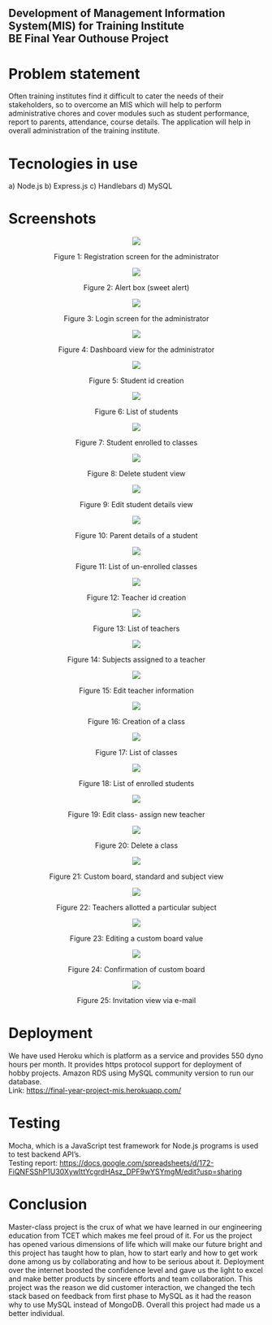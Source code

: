 ## Development of Management Information System(MIS) for Training Institute <br> BE Final Year Outhouse Project

# Problem statement
Often training institutes find it difficult to cater the needs of their stakeholders, so to overcome an MIS which will help to perform administrative chores and cover modules such as student performance, report to parents, attendance, course details. The application will help in overall administration of the training institute.

# Tecnologies in use
a) Node.js
b) Express.js
c) Handlebars
d) MySQL 

# Screenshots
<p align="center"><img src="https://user-images.githubusercontent.com/65806215/178144696-123b6a84-5ac6-46c6-8022-03953abc5360.png"></p>
<p align="center">Figure 1: Registration screen for the administrator</p>
 
<p align="center"><img src="https://user-images.githubusercontent.com/65806215/178145020-5e03a88d-8b61-41a3-93fa-c5d43cb65535.png"></p>
<p align="center">Figure 2: Alert box (sweet alert)</p>

<p align="center"><img src="https://user-images.githubusercontent.com/65806215/178145042-bd2addeb-006b-4021-a287-76f24e700414.png"></p>
<p align="center">Figure 3: Login screen for the administrator</p>

<p align="center"><img src="https://user-images.githubusercontent.com/65806215/178145442-355aff90-4c60-4533-b666-e25647551c14.png"></p>
<p align="center">Figure 4: Dashboard view for the administrator</p>

<p align="center"><img src="https://user-images.githubusercontent.com/65806215/178145543-fb5268ed-8248-47a9-a670-348403ac90ee.png"></p>
<p align="center">Figure 5: Student id creation</p>

<p align="center"><img src="https://user-images.githubusercontent.com/65806215/178145617-d6d9e470-0233-4d9c-a801-72263f958d92.png"></p>
<p align="center">Figure 6: List of students</p>

<p align="center"><img src="https://user-images.githubusercontent.com/65806215/178145648-a6e21371-87f5-479d-a850-c7cae8d74526.png"></p>
<p align="center">Figure 7: Student enrolled to classes</p>

<p align="center"><img src="https://user-images.githubusercontent.com/65806215/178145685-d2dbf075-9d20-4abf-8c6a-cb037d6058ad.png"></p>
<p align="center">Figure 8: Delete student view</p>

<p align="center"><img src="https://user-images.githubusercontent.com/65806215/178145704-2f3769e1-6d1d-466b-97e4-dffc18867d50.png"></p>
<p align="center">Figure 9: Edit student details view</p>

<p align="center"><img src="https://user-images.githubusercontent.com/65806215/178145779-4b3f1107-607f-4ba7-bf8e-d02723b68a0e.png"></p>
<p align="center">Figure 10: Parent details of a student</p>

<p align="center"><img src="https://user-images.githubusercontent.com/65806215/178145812-6690ea9d-582c-4f3b-a3d7-7c30dd9469ef.png"></p>
<p align="center">Figure 11: List of un-enrolled classes</p>

<p align="center"><img src="https://user-images.githubusercontent.com/65806215/178145836-8c18b762-d06a-4a0e-a4d5-24a5f2e25a7c.png"></p>
<p align="center">Figure 12: Teacher id creation</p>

<p align="center"><img src="https://user-images.githubusercontent.com/65806215/178145854-049a1289-cd3a-42d7-89c7-48173c04a8c9.png"></p>
<p align="center">Figure 13: List of teachers</p>

<p align="center"><img src="https://user-images.githubusercontent.com/65806215/178145872-b6002c07-7d19-48e5-950f-bfe76f98417f.png"></p>
<p align="center">Figure 14: Subjects assigned to a teacher</p>

<p align="center"><img src="https://user-images.githubusercontent.com/65806215/178145885-c2b4ff44-5888-4389-9113-172eb04699ce.png"></p>
<p align="center">Figure 15: Edit teacher information</p>

<p align="center"><img src="https://user-images.githubusercontent.com/65806215/178145963-fbda707b-a496-46e0-904a-96c3caa4ecbb.png"></p>
<p align="center">Figure 16: Creation of a class</p>

<p align="center"><img src="https://user-images.githubusercontent.com/65806215/178145979-05d3b804-1502-4346-8bf3-6c6f0b2d5ebf.png"></p>
<p align="center">Figure 17: List of classes</p>

<p align="center"><img src="https://user-images.githubusercontent.com/65806215/178145995-42b96aca-397f-4827-8296-fc7bc4282b67.png"></p>
<p align="center">Figure 18: List of enrolled students</p>

<p align="center"><img src="https://user-images.githubusercontent.com/65806215/178146016-6845bc96-8c3e-41aa-92ce-362e6302ae6a.png"></p>
<p align="center">Figure 19: Edit class- assign new teacher</p>

<p align="center"><img src="https://user-images.githubusercontent.com/65806215/178146028-a870c184-5a33-4c93-b65f-7353796a6095.png"></p>
<p align="center">Figure 20: Delete a class</p>

<p align="center"><img src="https://user-images.githubusercontent.com/65806215/178146035-84761aeb-d103-42bc-9a0f-debcad7c88cf.png"></p>
<p align="center">Figure 21: Custom board, standard and subject view</p>

<p align="center"><img src="https://user-images.githubusercontent.com/65806215/178146047-a776e0b7-2777-467c-bdb3-30a561283b40.png"></p>
<p align="center">Figure 22: Teachers allotted a particular subject</p>

<p align="center"><img src="https://user-images.githubusercontent.com/65806215/178146071-114813ff-19d4-49c3-80d9-13d8d2643419.png"></p>
<p align="center">Figure 23: Editing a custom board value</p>

<p align="center"><img src="https://user-images.githubusercontent.com/65806215/178146143-e09efabe-7c56-4356-b39f-243e2fd1c1e1.png"></p>
<p align="center">Figure 24: Confirmation of custom board</p>

<p align="center"><img src="https://user-images.githubusercontent.com/65806215/178146156-44233e2a-da21-4bf7-9f80-962571e5e8b9.png"></p>
<p align="center">Figure 25: Invitation view via e-mail</p>

# Deployment 
We have used Heroku which is platform as a service and provides 550 dyno hours per month. It provides https protocol support for deployment of hobby projects. Amazon RDS using MySQL community version to run our database.
<br>
Link: https://final-year-project-mis.herokuapp.com/

# Testing
Mocha, which is a JavaScript test framework for Node.js programs is used to test backend API’s.
<br>
Testing report: https://docs.google.com/spreadsheets/d/172-FiQNFSShP1U30XywIttYcgrdHAsz_DPF9wYSYmgM/edit?usp=sharing

# Conclusion
Master-class project is the crux of what we have learned in our engineering education from TCET which makes me feel proud of it. For us the project has opened various dimensions of life which will make our future bright and this project has taught how to plan, how to start early and how to get work done among us by collaborating and how to be serious about it. Deployment over the internet boosted the confidence level and gave us the light to excel and make better products by sincere efforts and team collaboration. This project was the reason we did customer interaction, we changed the tech stack based on feedback from first phase to MySQL as it had the reason why to use MySQL instead of MongoDB. Overall this project had made us a better individual.
